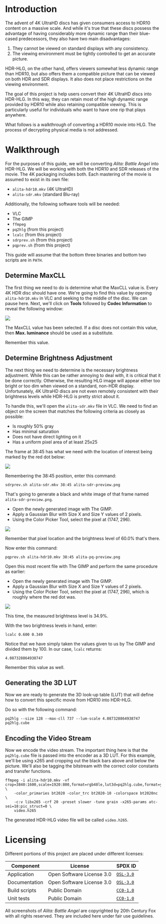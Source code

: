 <!--
    SPDX-FileCopyrightText: 2021 William Swartzendruber <wswartzendruber@gmail.com>

    SPDX-License-Identifier: OSL-3.0
-->

# Introduction

The advent of 4K UltraHD discs has given consumers access to HDR10 content on a massive scale.
And while it's true that these discs possess the advantage of having considerably more dynamic
range than their blue-cased predecessors, they also have two main disadvantages:

1. They cannot be viewed on standard displays with any consistency.
2. The viewing environment must be tightly controlled to get an accurate picture.

HDR-HLG, on the other hand, offers viewers somewhat less dynamic range than HDR10, but also
offers them a compatible picture that can be viewed on both HDR and SDR displays. It also does
not place restrictions on the viewing environment.

The goal of this project is help users convert their 4K UltraHD discs into HDR-HLG. In this way,
they can retain most of the high dynamic range provided by HDR10 while also retaining compatible
viewing. This is particularly useful for individuals who want to have one rip that plays
anywhere.

What follows is a walkthrough of converting a HDR10 movie into HLG. The process of decrypting
physical media is not addressed.

# Walkthrough

For the purposes of this guide, we will be converting *Alita: Battle Angel* into HDR-HLG. We
will be working with both the HDR10 and SDR releases of the movie. The 4K packaging includes
both. Each mastering of the movie is assumed to exist in its own file:

* `alita-hdr10.mkv` (4K UltraHD)
* `alita-sdr.mkv` (standard Blu-ray)

Additionally, the following software tools will be needed:

* VLC
* The GIMP
* `ffmpeg`
* `pq2hlg` (from this project)
* `lcalc` (from this project)
* `sdrprev.sh` (from this project)
* `pqprev.sh` (from this project)

This guide will assume that the bottom three binaries and bottom two scripts are in `PATH`.

## Determine MaxCLL

The first thing we need to do is determine what the MaxCLL value is. Every 4K HDR disc should
have one. We're going to find this value by opening `alita-hdr10.mkv` in VLC and seeking to the
middle of the disc. We can pause here. Next, we'll click on **Tools** followed by **Codec
Information** to reveal the following window:

![](img/determine-maxcll.jpg)

The MaxCLL value has been selected. If a disc does not contain this value, then **Max.
luminance** should be used as a substitute.

Remember this value.

## Determine Brightness Adjustment

The next thing we need to determine is the necessary brightness adjustment. While this can be
rather annoying to deal with, it is critical that it be done correctly. Otherwise, the resulting
HLG image will appear either too bright or too dim when viewed on a standard, non-HDR display.
Unfortunately, 4K UltraHD discs are not even remotely consistent with their brightness levels
while HDR-HLG is pretty strict about it.

To handle this, we'll open the `alita-sdr.mkv` file in VLC. We need to find an object on the
screen that matches the following criteria as closely as possible:

* Is roughly 50% gray
* Has minimal saturation
* Does not have direct lighting on it
* Has a uniform pixel area of at least 25x25

The frame at 38:45 has what we need with the location of interest being marked by the red dot
below:

![](img/determine-brightness-vlc.jpg)

Remembering the 38:45 position, enter this command:

`sdrprev.sh alita-sdr.mkv 38:45 alita-sdr-preview.png`

That's going to generate a black and white image of that frame named `alita-sdr-preview.png`.

* Open the newly generated image with The GIMP.
* Apply a Gaussian Blur with Size X and Size Y values of 2 pixels.
* Using the Color Picker Tool, select the pixel at (1747, 296).

![](img/determine-brightness-sdr.jpg)

Remember that pixel location and the brightness level of 60.0% that's there.

Now enter this command:

`pqprev.sh alita-hdr10.mkv 38:45 alita-pq-preview.png`

Open this most recent file with The GIMP and perform the same procedure as earlier:

* Open the newly generated image with The GIMP.
* Apply a Gaussian Blur with Size X and Size Y values of 2 pixels.
* Using the Color Picker Tool, select the pixel at (1747, 296), which is roughly where the red
  dot was.

![](img/determine-brightness-pq.jpg)

This time, the measured brightness level is 34.9%.

With the two brightness levels in hand, enter:

`lcalc 0.600 0.349`

Notice that we have simply taken the values given to us by The GIMP and divided them by 100. In
our case, `lcalc` returns:

`4.087328864938747`

Remember this value as well.

## Generating the 3D LUT

Now we are ready to generate the 3D look-up table (LUT) that will define how to convert this
specific movie from HDR10 into HDR-HLG.

Do so with the following command:

`pq2hlg --size 128 --max-cll 737 --lum-scale 4.087328864938747 pq2hlg.cube`

## Encoding the Video Stream

Now we encode the video stream. The important thing here is that the `pq2hlg.cube` file is
passed into the encoder as a 3D LUT. For this example, we'll be using x265 and cropping out the
black bars above and below the picture. We'll also be tagging the bitstream with the correct
color constants and transfer functions.

```
ffmpeg -i alita-hdr10.mkv -vf crop=3840:1600,scale=1920:800,format=rgb48le,lut3d=pq2hlg.cube,format=yuv420p10le \
    -color_primaries bt2020 -color_trc bt2020-10 -colorspace bt2020nc \
    -c:v libx265 -crf 20 -preset slower -tune grain -x265-params atc-sei=18:pic_struct=0 \
    video.h265
```

The generated HDR-HLG video file will be called `video.h265`.

# Licensing

Different portions of this project are placed under different licenses:

| Component     | License                   | SPDX ID                           |
|---------------|---------------------------|-----------------------------------|
| Application   | Open Software License 3.0 | [`OSL-3.0`](LICENSES/OSL-3.0.txt) |
| Documentation | Open Software License 3.0 | [`OSL-3.0`](LICENSES/OSL-3.0.txt) |
| Build scripts | Public Domain             | [`CC0-1.0`](LICENSES/CC0-1.0.txt) |
| Unit tests    | Public Domain             | [`CC0-1.0`](LICENSES/CC0-1.0.txt) |

All screenshots of *Alita: Battle Angel* are copyrighted by 20th Century Fox with all rights
reserved. They are included here under fair use guidelines.
